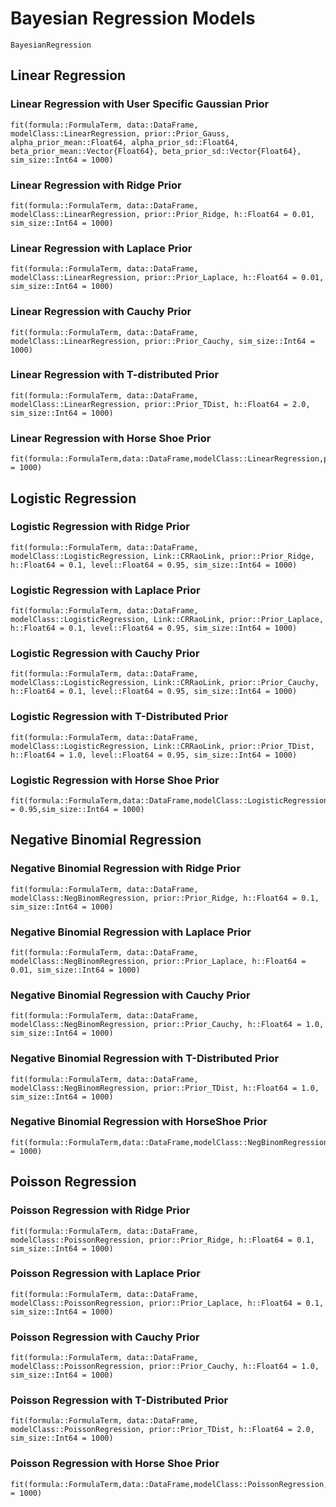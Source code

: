 # Bayesian Regression Models

```@docs
BayesianRegression
```

## Linear Regression

### Linear Regression with User Specific Gaussian Prior
```@docs
fit(formula::FormulaTerm, data::DataFrame, modelClass::LinearRegression, prior::Prior_Gauss, alpha_prior_mean::Float64, alpha_prior_sd::Float64, beta_prior_mean::Vector{Float64}, beta_prior_sd::Vector{Float64}, sim_size::Int64 = 1000)
```

### Linear Regression with Ridge Prior
```@docs
fit(formula::FormulaTerm, data::DataFrame, modelClass::LinearRegression, prior::Prior_Ridge, h::Float64 = 0.01, sim_size::Int64 = 1000)
```

### Linear Regression with Laplace Prior
```@docs
fit(formula::FormulaTerm, data::DataFrame, modelClass::LinearRegression, prior::Prior_Laplace, h::Float64 = 0.01, sim_size::Int64 = 1000)
```
### Linear Regression with Cauchy Prior
```@docs
fit(formula::FormulaTerm, data::DataFrame, modelClass::LinearRegression, prior::Prior_Cauchy, sim_size::Int64 = 1000)
```
### Linear Regression with T-distributed Prior
```@docs
fit(formula::FormulaTerm, data::DataFrame, modelClass::LinearRegression, prior::Prior_TDist, h::Float64 = 2.0, sim_size::Int64 = 1000)
```
### Linear Regression with Horse Shoe Prior
```@docs
fit(formula::FormulaTerm,data::DataFrame,modelClass::LinearRegression,prior::Prior_HorseShoe,sim_size::Int64 = 1000)
```

## Logistic Regression

### Logistic Regression with Ridge Prior
```@docs
fit(formula::FormulaTerm, data::DataFrame, modelClass::LogisticRegression, Link::CRRaoLink, prior::Prior_Ridge, h::Float64 = 0.1, level::Float64 = 0.95, sim_size::Int64 = 1000)
```
### Logistic Regression with Laplace Prior
```@docs
fit(formula::FormulaTerm, data::DataFrame, modelClass::LogisticRegression, Link::CRRaoLink, prior::Prior_Laplace, h::Float64 = 0.1, level::Float64 = 0.95, sim_size::Int64 = 1000)
```
### Logistic Regression with Cauchy Prior
```@docs
fit(formula::FormulaTerm, data::DataFrame, modelClass::LogisticRegression, Link::CRRaoLink, prior::Prior_Cauchy, h::Float64 = 0.1, level::Float64 = 0.95, sim_size::Int64 = 1000)
```
### Logistic Regression with T-Distributed Prior
```@docs
fit(formula::FormulaTerm, data::DataFrame, modelClass::LogisticRegression, Link::CRRaoLink, prior::Prior_TDist, h::Float64 = 1.0, level::Float64 = 0.95, sim_size::Int64 = 1000)
```

### Logistic Regression with Horse Shoe Prior
```@docs
fit(formula::FormulaTerm,data::DataFrame,modelClass::LogisticRegression,Link::CRRaoLink,prior::Prior_HorseShoe,level::Float64 = 0.95,sim_size::Int64 = 1000)
```

## Negative Binomial Regression

### Negative Binomial Regression with Ridge Prior
```@docs
fit(formula::FormulaTerm, data::DataFrame, modelClass::NegBinomRegression, prior::Prior_Ridge, h::Float64 = 0.1, sim_size::Int64 = 1000)
```

### Negative Binomial Regression with Laplace Prior
```@docs
fit(formula::FormulaTerm, data::DataFrame, modelClass::NegBinomRegression, prior::Prior_Laplace, h::Float64 = 0.01, sim_size::Int64 = 1000)
```
### Negative Binomial Regression with Cauchy Prior
```@docs
fit(formula::FormulaTerm, data::DataFrame, modelClass::NegBinomRegression, prior::Prior_Cauchy, h::Float64 = 1.0, sim_size::Int64 = 1000)
```

### Negative Binomial Regression with T-Distributed Prior
```@docs
fit(formula::FormulaTerm, data::DataFrame, modelClass::NegBinomRegression, prior::Prior_TDist, h::Float64 = 1.0, sim_size::Int64 = 1000)
```

### Negative Binomial Regression with HorseShoe Prior
```@docs
fit(formula::FormulaTerm,data::DataFrame,modelClass::NegBinomRegression,prior::Prior_HorseShoe,sim_size::Int64 = 1000)
```

## Poisson Regression

### Poisson Regression with Ridge Prior
```@docs
fit(formula::FormulaTerm, data::DataFrame, modelClass::PoissonRegression, prior::Prior_Ridge, h::Float64 = 0.1, sim_size::Int64 = 1000)
```
### Poisson Regression with Laplace Prior
```@docs
fit(formula::FormulaTerm, data::DataFrame, modelClass::PoissonRegression, prior::Prior_Laplace, h::Float64 = 0.1, sim_size::Int64 = 1000)
```
### Poisson Regression with Cauchy Prior
```@docs
fit(formula::FormulaTerm, data::DataFrame, modelClass::PoissonRegression, prior::Prior_Cauchy, h::Float64 = 1.0, sim_size::Int64 = 1000)
```
### Poisson Regression with T-Distributed Prior
```@docs
fit(formula::FormulaTerm, data::DataFrame, modelClass::PoissonRegression, prior::Prior_TDist, h::Float64 = 2.0, sim_size::Int64 = 1000)
```

### Poisson Regression with Horse Shoe Prior
```@docs
fit(formula::FormulaTerm,data::DataFrame,modelClass::PoissonRegression,prior::Prior_HorseShoe,sim_size::Int64 = 1000)
```